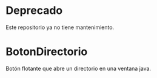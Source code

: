# Deprecado 
Este repositorio ya no tiene mantenimiento.

# BotonDirectorio 
Botón flotante que abre un directorio en una ventana java.
